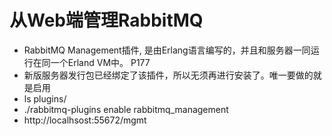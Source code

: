 
# 从Web端管理RabbitMQ
* RabbitMQ Management插件, 是由Erlang语言编写的，并且和服务器一同运行在同一个Erland VM中。
P177
* 新版服务器发行包已经绑定了该插件，所以无须再进行安装了。唯一要做的就是启用
* ls plugins/
* ./rabbitmq-plugins enable rabbitmq_management
* http://localhsost:55672/mgmt
